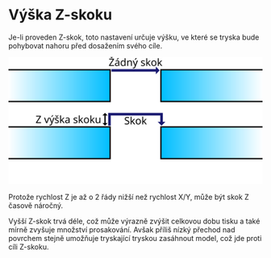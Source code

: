 Výška Z-skoku
====
Je-li proveden Z-skok, toto nastavení určuje výšku, ve které se tryska bude pohybovat nahoru před dosažením svého cíle.

![Z-skok se provádí v určité výšce](../images/retraction_hop_enabled_cs.svg)

Protože rychlost Z je až o 2 řády nižší než rychlost X/Y, může být skok Z časově náročný.

Vyšší Z-skok trvá déle, což může výrazně zvýšit celkovou dobu tisku a také mírně zvyšuje množství prosakování. Avšak příliš nízký přechod nad povrchem stejně umožňuje tryskající tryskou zasáhnout model, což jde proti cíli Z-skoku.
